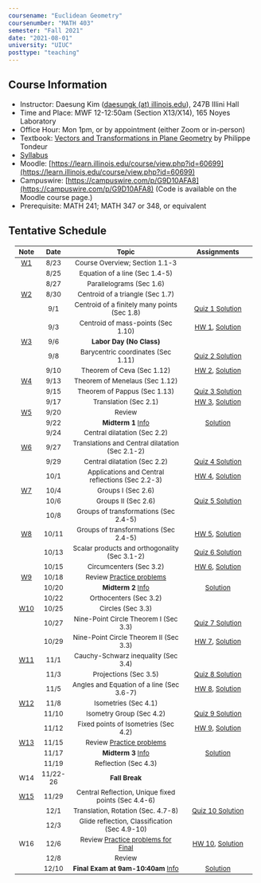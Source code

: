 ```yaml
---
coursename: "Euclidean Geometry"
coursenumber: "MATH 403"
semester: "Fall 2021"
date: "2021-08-01"
university: "UIUC"
posttype: "teaching"
---
```

## Course Information

- Instructor: Daesung Kim ([daesungk (at) illinois.edu](mailto:daesungk@illinois.edu)), 247B Illini Hall
- Time and Place: MWF 12-12:50am (Section X13/X14), 165 Noyes Laboratory
- Office Hour: Mon 1pm, or by appointment (either Zoom or in-person) 
- Textbook: [Vectors and Transformations in Plane Geometry](https://www.amazon.com/Vectors-Transformations-Geometry-Philippe-Tondeur/dp/0914098284) by Philippe Tondeur 
- [Syllabus](math403-f21-syllabus.pdf)
- Moodle: [https://learn.illinois.edu/course/view.php?id=60699](https://learn.illinois.edu/course/view.php?id=60699) 
- Campuswire: [https://campuswire.com/p/G9D10AFA8](https://campuswire.com/p/G9D10AFA8) (Code is available on the Moodle course page.)
- Prerequisite: MATH 241; MATH 347 or 348, or equivalent

## Tentative Schedule 
| Note              | Date     | Topic                                                       | Assignments                                   |
| ---               | ---      | ---                                                         | ---                                           |
| [W1](lec-1.pdf)   | 8/23     | Course Overview; Section 1.1-3                              |                                               |
|                   | 8/25     | Equation of a line (Sec 1.4-5)                              |                                               |
|                   | 8/27     | Parallelograms (Sec 1.6)                                    |                                               |
| [W2](lec-2.pdf)   | 8/30     | Centroid of a triangle (Sec 1.7)                            |                                               |
|                   | 9/1      | Centroid of a finitely many points (Sec 1.8)                | [Quiz 1 Solution](q-1-sol.pdf)                |
|                   | 9/3      | Centroid of mass-points (Sec 1.10)                          | [HW 1](hw-1.pdf), [Solution](hw-1-sol.pdf)    |
| [W3](lec-3.pdf)   | 9/6      | **Labor Day (No Class)**                                    |                                               |
|                   | 9/8      | Barycentric coordinates (Sec 1.11)                          | [Quiz 2 Solution](q-2-sol.pdf)                |
|                   | 9/10     | Theorem of Ceva (Sec 1.12)                                  | [HW 2](hw-2.pdf), [Solution](hw-2-sol.pdf)    |
| [W4](lec-4.pdf)   | 9/13     | Theorem of Menelaus (Sec 1.12)                              |                                               |
|                   | 9/15     | Theorem of Pappus (Sec 1.13)                                | [Quiz 3 Solution](q-3-sol.pdf)                |
|                   | 9/17     | Translation (Sec 2.1)                                       | [HW 3](hw-3.pdf), [Solution](hw-3-sol.pdf)    |
| [W5](lec-5.pdf)   | 9/20     | Review                                                      |                                               |
|                   | 9/22     | **Midterm 1** [Info](e-1-info.pdf)                          | [Solution](e-1-sol.pdf)                       |
|                   | 9/24     | Central dilatation (Sec 2.2)                                |                                               |
| [W6](lec-6.pdf)   | 9/27     | Translations and Central dilatation (Sec 2.1-2)             |                                               |
|                   | 9/29     | Central dilatation (Sec 2.2)                                | [Quiz 4 Solution](q-4-sol.pdf)                |
|                   | 10/1     | Applications and Central reflections (Sec 2.2-3)            | [HW 4](hw-4.pdf), [Solution](hw-4-sol.pdf)    |
| [W7](lec-7.pdf)   | 10/4     | Groups I (Sec 2.6)                                          |                                               |
|                   | 10/6     | Groups II (Sec 2.6)                                         | [Quiz 5 Solution](q-5-sol.pdf)                |
|                   | 10/8     | Groups of transformations (Sec 2.4-5)                       |                                               |
| [W8](lec-8.pdf)   | 10/11    | Groups of transformations (Sec 2.4-5)                       | [HW 5](hw-5.pdf), [Solution](hw-5-sol.pdf)    |
|                   | 10/13    | Scalar products and orthogonality (Sec 3.1-2)               | [Quiz 6 Solution](q-6-sol.pdf)                |
|                   | 10/15    | Circumcenters (Sec 3.2)                                     | [HW 6](hw-6.pdf), [Solution](hw-6-sol.pdf)    |
| [W9](lec-9.pdf)   | 10/18    | Review [Practice problems](e-2-prep.pdf)                    |                                               |
|                   | 10/20    | **Midterm 2** [Info](e-2-info.pdf)                          | [Solution](e-2-sol.pdf)                       |
|                   | 10/22    | Orthocenters (Sec 3.2)                                      |                                               |
| [W10](lec-10.pdf) | 10/25    | Circles (Sec 3.3)                                           |                                               |
|                   | 10/27    | Nine-Point Circle Theorem I (Sec 3.3)                       | [Quiz 7 Solution](q-7-sol.pdf)                |
|                   | 10/29    | Nine-Point Circle Theorem II (Sec 3.3)                      | [HW 7](hw-7.pdf), [Solution](hw-7-sol.pdf)    |
| [W11](lec-11.pdf) | 11/1     | Cauchy-Schwarz inequality (Sec 3.4)                         |                                               |
|                   | 11/3     | Projections (Sec 3.5)                                       | [Quiz 8 Solution](q-8-sol.pdf)                |
|                   | 11/5     | Angles and Equation of a line (Sec 3.6-7)                   | [HW 8](hw-8.pdf), [Solution](hw-8-sol.pdf)    |
| [W12](lec-12.pdf) | 11/8     | Isometries (Sec 4.1)                                        |                                               |
|                   | 11/10    | Isometry Group (Sec 4.2)                                    | [Quiz 9 Solution](q-9-sol.pdf)                |
|                   | 11/12    | Fixed points of Isometries (Sec 4.2)                        | [HW 9](hw-9.pdf), [Solution](hw-9-sol.pdf)    |
| [W13](lec-13.pdf) | 11/15    | Review  [Practice problems](e-3-prep.pdf)                   |                                               |
|                   | 11/17    | **Midterm 3** [Info](e-3-info.pdf)                          | [Solution](e-3-sol.pdf)                       |
|                   | 11/19    | Reflection (Sec 4.3)                                        |                                               |
| W14               | 11/22-26 | **Fall Break**                                              |                                               |
| [W15](lec-15.pdf) | 11/29    | Central Reflection, Unique fixed points (Sec 4.4-6)         |                                               |
|                   | 12/1     | Translation, Rotation (Sec. 4.7-8)                          | [Quiz 10 Solution](q-10-sol.pdf)              |
|                   | 12/3     | Glide reflection, Classification (Sec 4.9-10)               |                                               |
| W16               | 12/6     | Review  [Practice problems for Final](e-4-prep.pdf)         | [HW 10](hw-10.pdf), [Solution](hw-10-sol.pdf) |
|                   | 12/8     | Review                                                      |                                               |
|                   | 12/10    | **Final Exam at 9am-10:40am** [Info](e-4-info.pdf)          | [Solution](e-4-sol.pdf)                       |

<style>
table {
    width: 95%;
    margin: 0px auto;
    font-size: 95%;
    text-align: center;
}
table td:first-of-type {
    text-align: center;
}
table td:nth-of-type(2) {
    text-align: center;
}
table td:nth-of-type(4) {
    text-align: center;
}
table th:first-of-type {
    width: 10%;
    text-align: center;
}
table th:nth-of-type(2) {
    width: 10%;
    text-align: center;
}
table th:nth-of-type(3) {
    width: 50%;
    text-align: center;
}
table th:nth-of-type(4) {
    width: 30%;
    text-align: center;
}
</style>
